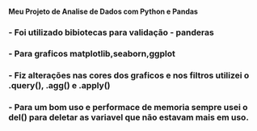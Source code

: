 #### Meu Projeto de Analise de Dados com Python e Pandas
### - Foi utilizado bibiotecas para validação - panderas
### - Para graficos matplotlib,seaborn,ggplot
### - Fiz alterações nas cores dos graficos e nos filtros utilizei o .query(), .agg() e .apply()
### - Para um bom uso e performace de memoria sempre usei o del() para deletar as variavel que não estavam mais em uso.
